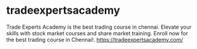 # tradeexpertsacademy
Trade Experts Academy is the best trading course in chennai. Elevate your skills with stock market courses and share market training. Enroll now for the best trading course in Chennai!. https://tradeexpertsacademy.com/ 
